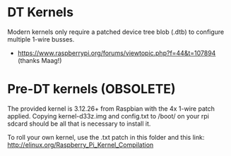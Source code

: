 # DT Kernels
Modern kernels only require a patched device tree blob (.dtb) to configure multiple 1-wire busses.  
* https://www.raspberrypi.org/forums/viewtopic.php?f=44&t=107894 (thanks Maag!)


# Pre-DT kernels (OBSOLETE)
The provided kernel is 3.12.26+ from Raspbian with the 4x 1-wire patch applied. Copying kernel-d33z.img and config.txt to /boot/ on your rpi sdcard should be all that is necessary to install it. 

To roll your own kernel, use the .txt patch in this folder and this link:
http://elinux.org/Raspberry_Pi_Kernel_Compilation

